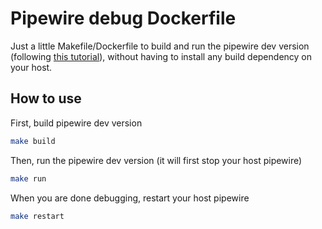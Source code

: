 # Pipewire debug Dockerfile

Just a little Makefile/Dockerfile to build and run the pipewire dev version (following [this tutorial](https://gitlab.freedesktop.org/pipewire/pipewire/-/wikis/Troubleshooting#running-development-version-of-pipewire)), without having to install any build dependency on your host.

## How to use

First, build pipewire dev version

```bash
make build
```

Then, run the pipewire dev version (it will first stop your host pipewire)

```bash
make run
```

When you are done debugging, restart your host pipewire

```bash
make restart
```
